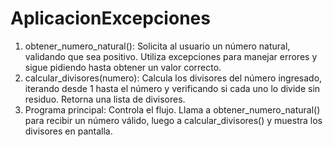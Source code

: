 # AplicacionExcepciones
1. obtener_numero_natural(): Solicita al usuario un número natural, validando que sea positivo. Utiliza excepciones para manejar errores y sigue pidiendo hasta obtener un valor correcto.
2. calcular_divisores(numero): Calcula los divisores del número ingresado, iterando desde 1 hasta el número y verificando si cada uno lo divide sin residuo. Retorna una lista de divisores.
3. Programa principal: Controla el flujo. Llama a obtener_numero_natural() para recibir un número válido, luego a calcular_divisores() y muestra los divisores en pantalla.
